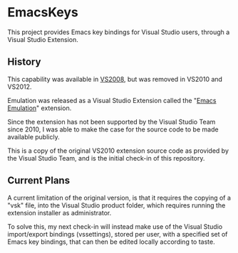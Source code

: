 # EmacsKeys
This project provides Emacs key bindings for Visual Studio users, through a Visual Studio Extension.

## History ##

This capability was available in [VS2008](https://msdn.microsoft.com/en-us/library/ms165528(VS.90).aspx), but was removed in VS2010 and VS2012.  

Emulation was released as a Visual Studio Extension called the "[Emacs Emulation](https://visualstudiogallery.msdn.microsoft.com/09dc58c4-6f47-413a-9176-742be7463f92 "Emacs Emulation")" extension.

Since the extension has not been supported by the Visual Studio Team since 2010, I was able to make the case for the source code to be made available publicly. 

This is a copy of the original VS2010 extension source code as provided by the Visual Studio Team, and is the initial check-in of this repository.

## Current Plans ##

A current limitation of the original version, is that it requires the copying of a "vsk" file, into the Visual Studio product folder, which requires running the extension installer as administrator.

To solve this, my next check-in will instead make use of the Visual Studio import/export bindings (vssettings), stored per user, with a specified set of Emacs key bindings, that can then be edited locally according to taste.




